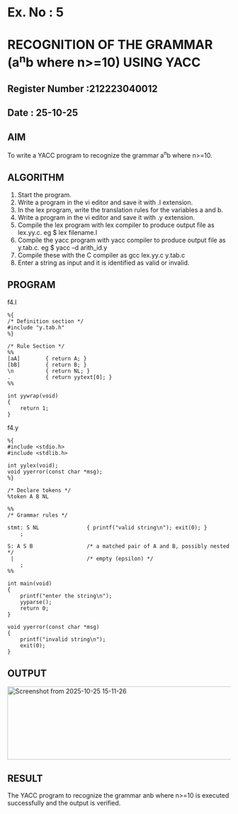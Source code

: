 # Ex. No : 5	
# RECOGNITION OF THE GRAMMAR (a<sup>n</sup>b where n>=10) USING YACC
## Register Number :212223040012
## Date : 25-10-25

## AIM   
To write a YACC program to recognize the grammar a<sup>n</sup>b where n>=10.

## ALGORITHM
1.	Start the program.
2.	Write a program in the vi editor and save it with .l extension.
3.	In the lex program, write the translation rules for the variables a and b.
4.	Write a program in the vi editor and save it with .y extension.
5.	Compile the lex program with lex compiler to produce output file as lex.yy.c. eg $ lex filename.l
6.	Compile the yacc program with yacc compiler to produce output file as y.tab.c. eg $ yacc –d arith_id.y
7.	Compile these with the C compiler as gcc lex.yy.c y.tab.c
8.	Enter a string as input and it is identified as valid or invalid.
 
## PROGRAM
f4.l
```
%{
/* Definition section */
#include "y.tab.h"
%}

/* Rule Section */
%%
[aA]        { return A; }
[bB]        { return B; }
\n          { return NL; }
.           { return yytext[0]; }
%%

int yywrap(void)
{
    return 1;
}
```
f4.y
```
%{
#include <stdio.h>
#include <stdlib.h>

int yylex(void);
void yyerror(const char *msg);
%}

/* Declare tokens */
%token A B NL

%%
/* Grammar rules */

stmt: S NL               { printf("valid string\n"); exit(0); }
    ;

S: A S B                 /* a matched pair of A and B, possibly nested */
 |                       /* empty (epsilon) */
    ;
%%

int main(void)
{
    printf("enter the string\n");
    yyparse();
    return 0;
}

void yyerror(const char *msg)
{
    printf("invalid string\n");
    exit(0);
}

```
## OUTPUT 
<img width="607" height="165" alt="Screenshot from 2025-10-25 15-11-26" src="https://github.com/user-attachments/assets/98218741-debc-41ad-9c27-8fbd5e81eaa9" />

## RESULT
The YACC program to recognize the grammar anb where n>=10 is executed successfully and the output is verified.

